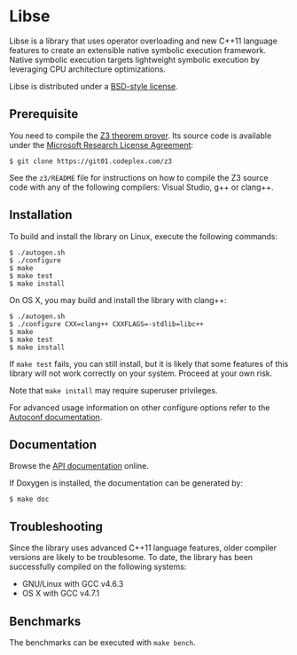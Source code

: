 # Libse

Libse is a library that uses operator overloading and new C++11 language
features to create an extensible native symbolic execution framework.
Native symbolic execution targets lightweight symbolic execution by
leveraging CPU architecture optimizations.

Libse is distributed under a [BSD-style license][bsd-license].

[bsd-license]: https://raw.github.com/ahorn/libse/master/LICENSE

## Prerequisite

You need to compile the [Z3 theorem prover][z3]. Its source code is available
under the [Microsoft Research License Agreement][msr-la]:

    $ git clone https://git01.codeplex.com/z3

See the `z3/README` file for instructions on how to compile the Z3 source code
with any of the following compilers: Visual Studio, g++ or clang++.

[z3]: http://z3.codeplex.com/
[msr-la]: http://z3.codeplex.com/license

## Installation

To build and install the library on Linux, execute the following commands:

    $ ./autogen.sh
    $ ./configure
    $ make
    $ make test
    $ make install

On OS X, you may build and install the library with clang++:

    $ ./autogen.sh
    $ ./configure CXX=clang++ CXXFLAGS=-stdlib=libc++
    $ make
    $ make test
    $ make install

If `make test` fails, you can still install, but it is likely that some
features of this library will not work correctly on your system.
Proceed at your own risk.

Note that `make install` may require superuser privileges.

For advanced usage information on other configure options refer to the
[Autoconf documentation][autoconf].

[autoconf]: http://www.gnu.org/software/autoconf/

## Documentation

Browse the [API documentation][api] online.

If Doxygen is installed, the documentation can be generated by:

    $ make doc

[api]: http://ahorn.github.com/libse/

## Troubleshooting

Since the library uses advanced C++11 language features, older compiler
versions are likely to be troublesome. To date, the library has been
successfully compiled on the following systems:

* GNU/Linux with GCC v4.6.3
* OS X with GCC v4.7.1

## Benchmarks

The benchmarks can be executed with `make bench`.
